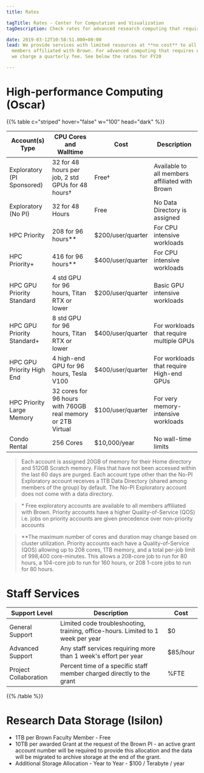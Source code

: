 ```yaml
---
title: Rates

tagTitle: Rates - Center for Computation and Visualization
tagDescription: Check rates for advanced research computing that require extra resources.

date: 2019-03-12T10:58:51.000+00:00
lead: We provide services with limited resources at **no cost** to all
  members affiliated with Brown. For advanced computing that requires extra resources,
  we charge a quarterly fee. See below the rates for FY20

---
```

# High-performance Computing (Oscar)

{{% table c="striped" hover="false" w="100" head="dark" %}}

| Account(s) Type | CPU Cores and Walltime | Cost | Description |
| --- | --- | --- | --- |
| Exploratory (PI Sponsored) | 32 for 48 hours per job, 2 std GPUs for 48 hours† | Free† | Available to all members affiliated with Brown |
| Exploratory (No PI) | 32 for 48 Hours | Free | No Data Directory is assigned |
| HPC Priority |208 for 96 hours** | $200/user/quarter | For CPU intensive workloads |
| HPC Priority+ | 416 for 96 hours** | $400/user/quarter | For CPU intensive workloads |
| HPC GPU Priority Standard | 4 std GPU for 96 hours, Titan RTX or lower | $200/user/quarter | Basic GPU intensive workloads |
| HPC GPU Priority Standard+ | 8 std GPU for 96 hours, Titan RTX or lower | $400/user/quarter | For workloads that require multiple GPUs
| HPC GPU Priority High End | 4 high-end GPU for 96 hours, Tesla V100 | $400/user/quarter | For workloads that require High-end GPUs
| HPC Priority Large Memory | 32 cores for 96 hours with 760GB real memory or 2TB Virtual | $100/user/quarter | For very memory-intensive workloads
| Condo Rental | 256 Cores | $10,000/year | No wall-time limits |

> Each account is assigned 20GB of memory for their Home directory and 512GB Scratch memory. Files that have not been accessed within the last 60 days are purged. Each account type other than the No-PI Exploratory account receives
a 1TB Data Directory (shared among members of the group) by default. The No-PI
Exploratory account does not come with a data directory.

> \* Free exploratory accounts are available to all members affiliated with Brown. Priority accounts have a higher Quality-of-Service (QOS) i.e. jobs on priority accounts are
given precedence over non-priority accounts

> \**The maximum number of cores and duration may change based on cluster utilization. Priority accounts each have a Quality-of-Service (QOS) allowing up to 208 cores, 1TB memory, and a total per-job limit of 998,400 core-minutes. This allows a 208-core job to run for 80 hours, a 104-core job to run for 160 hours, or 208 1-core jobs to run for 80 hours.

# Staff Services
| Support Level | Description | Cost |
| --- | --- | --- |
| General Support | Limited code troubleshooting, training, office-hours. Limited to 1 week per year | $0
| Advanced Support | Any staff services requiring more than 1 week's effort per year | $85/hour |
| Project Collaboration | Percent time of a specific staff member charged directly to the grant | %FTE |

{{% /table %}}

# Research Data Storage (Isilon)

* 1TB per Brown Faculty Member - Free
* 10TB per awarded Grant at the request of the Brown PI - an active grant account number will be required to provide this allocation and the data will be migrated to archive storage at the end of the grant.
* Additional Storage Allocation - Year to Year - $100 / Terabyte / year

